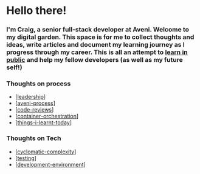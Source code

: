 # Hello there!

### I'm Craig, a senior full-stack developer at Aveni. Welcome to my digital garden. This space is for me to collect thoughts and ideas, write articles and document my learning journey as I progress through my career. This is all an attempt to [learn in public](https://www.swyx.io/learn-in-public/) and help my fellow developers (as well as my future self!)

### Thoughts on process

- [[leadership]]
- [[aveni-process]]
- [[code-reviews]]
- [[container-orchestration]]
- [[things-i-learnt-today]]

### Thoughts on Tech

- [[cyclomatic-complexity]]
- [[testing]]
- [[development-environment]]

[//begin]: # "Autogenerated link references for markdown compatibility"
[leadership]: leadership "leadership"
[aveni-process]: aveni-process "Aveni process"
[code-reviews]: code-reviews "Code reviews"
[container-orchestration]: container-orchestration "Container Orchestration"
[things-i-learnt-today]: things-i-learnt-today "Things I Learnt Today"
[cyclomatic-complexity]: cyclomatic-complexity "A quick primer on Cyclomatic complexity"
[testing]: testing "Testing"
[development-environment]: development-environment "development-environment"
[//end]: # "Autogenerated link references"
